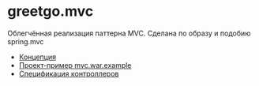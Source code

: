 # greetgo.mvc

Облегчённая реализация паттерна MVC. Сделана по образу и подобию spring.mvc

 - [Концепция](greetgo.mvc.parent/doc/concept.md)
 - [Проект-пример mvc.war.example](greetgo.mvc.parent/doc/mvc_war_example.md)
 - [Спецификация контроллеров](greetgo.mvc.parent/doc/controller_cpec.md)
